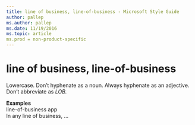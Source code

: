 ```yaml
---
title: line of business, line-of-business - Microsoft Style Guide
author: pallep
ms.author: pallep
ms.date: 11/19/2016
ms.topic: article
ms.prod = non-product-specific
---
```


# line of business, line-of-business

Lowercase. Don’t hyphenate as a noun. Always hyphenate as an adjective. Don’t abbreviate as *LOB.*

**Examples**  
line-of-business app   
In any line of business, …
